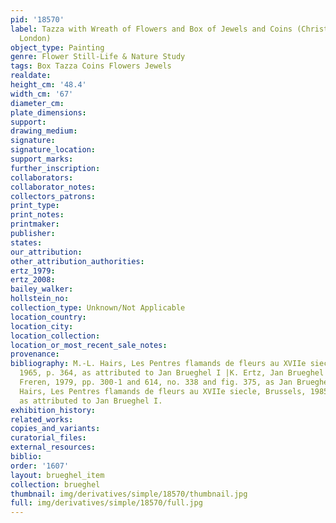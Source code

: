 ```yaml
---
pid: '18570'
label: Tazza with Wreath of Flowers and Box of Jewels and Coins (Christie&apos;s,
  London)
object_type: Painting
genre: Flower Still-Life & Nature Study
tags: Box Tazza Coins Flowers Jewels
realdate: 
height_cm: '48.4'
width_cm: '67'
diameter_cm: 
plate_dimensions: 
support: 
drawing_medium: 
signature: 
signature_location: 
support_marks: 
further_inscription: 
collaborators: 
collaborator_notes: 
collectors_patrons: 
print_type: 
print_notes: 
printmaker: 
publisher: 
states: 
our_attribution: 
other_attribution_authorities: 
ertz_1979: 
ertz_2008: 
bailey_walker: 
hollstein_no: 
collection_type: Unknown/Not Applicable
location_country: 
location_city: 
location_collection: 
location_or_most_recent_sale_notes: 
provenance: 
bibliography: M.-L. Hairs, Les Pentres flamands de fleurs au XVIIe siecle, Brussels,
  1965, p. 364, as attributed to Jan Brueghel I |K. Ertz, Jan Brueghel der Altere,
  Freren, 1979, pp. 300-1 and 614, no. 338 and fig. 375, as Jan Brueghel I (?) |M.-L.
  Hairs, Les Pentres flamands de fleurs au XVIIe siecle, Brussels, 1985, II, p. 14,
  as attributed to Jan Brueghel I.
exhibition_history: 
related_works: 
copies_and_variants: 
curatorial_files: 
external_resources: 
biblio: 
order: '1607'
layout: brueghel_item
collection: brueghel
thumbnail: img/derivatives/simple/18570/thumbnail.jpg
full: img/derivatives/simple/18570/full.jpg
---
```

